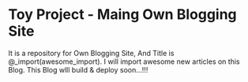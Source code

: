 # Toy Project - Maing Own Blogging Site

It is a repository for Own Blogging Site, And Title is @_import(awesome_import). 
I will import awesome new articles on this Blog. 
This Blog wlll build & deploy soon...!!!
